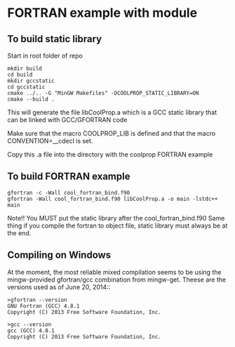 FORTRAN example with module
===========================

To build static library
-----------------------

Start in root folder of repo

    mkdir build
    cd build
    mkdir gccstatic
    cd gccstatic
    cmake ../.. -G "MinGW Makefiles" -DCOOLPROP_STATIC_LIBRARY=ON
    cmake --build .

This will generate the file libCoolProp.a which is a GCC static library that can be linked with GCC/GFORTRAN code

Make sure that the macro COOLPROP_LIB is defined and that the macro CONVENTION=__cdecl is set.

Copy this .a file into the directory with the coolprop FORTRAN example

To build FORTRAN example
------------------------

    gfortran -c -Wall cool_fortran_bind.f90
    gfortran -Wall cool_fortran_bind.f90 libCoolProp.a -o main -lstdc++
    main
    
Note!! You MUST put the static library after the cool_fortran_bind.f90  Same thing if you compile the fortran to object file, static library must always be at the end.

Compiling on Windows
--------------------

At the moment, the most reliable mixed compilation seems to be using the mingw-provided gfortran/gcc combination from mingw-get.  Theese are the versions used as of June 20, 2014::

    >gfortran --version
    GNU Fortran (GCC) 4.8.1
    Copyright (C) 2013 Free Software Foundation, Inc.

    >gcc --version
    gcc (GCC) 4.8.1
    Copyright (C) 2013 Free Software Foundation, Inc.